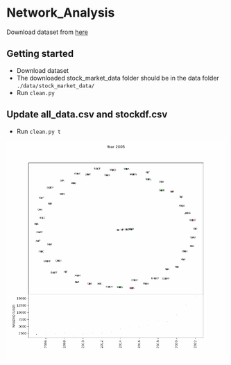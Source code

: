 # Network_Analysis

Download dataset from [here](https://www.kaggle.com/datasets/paultimothymooney/stock-market-data?resource=download)

## Getting started
- Download dataset
- The downloaded stock_market_data folder should be in the data folder ```./data/stock_market_data/```
- Run ```clean.py```

## Update all_data.csv and stockdf.csv
- Run ```clean.py t```

<img src="yearly_change.gif" alt="yearly_change" width="600"/>
